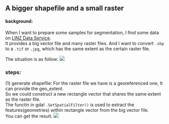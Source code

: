 ## A bigger shapefile and a small raster

#### background:
When I want to prepare some samples for segmentation, I find some data on [LINZ Data Service](https://data.linz.govt.nz/).<br>
It provides a big vector file and many raster files. And I want to convert ```.shp``` to a ```.tif``` or ```.jpg```, which has the same extent as the certain raster file.

The situation is as follow:
![](https://github.com/huijianpzh/RS-GIS-related/blob/master/shp2raster/pic1.png) 


### steps:
(1) generate shapefile:
For the raster file we have is a georeferenced one, It can provide the geo_extent. <br>
So we could construct a new rectangle vector that shares the same extent as the raster file. <br>
The functin in gdal ```.SetSpatialFilter()``` is used to extract the features(geometries) within rectangle vector from the big vector file. <br>
You can get the result.
![](https://github.com/huijianpzh/RS-GIS-related/blob/master/shp2raster/pic5.png)


